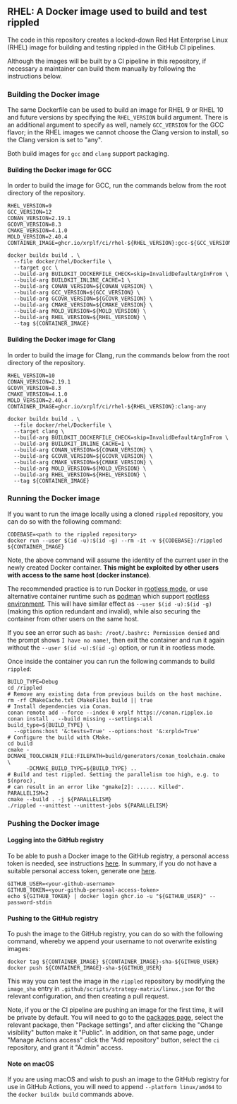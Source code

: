 ## RHEL: A Docker image used to build and test rippled

The code in this repository creates a locked-down Red Hat Enterprise Linux
(RHEL) image for building and testing rippled in the GitHub CI pipelines.

Although the images will be built by a CI pipeline in this repository, if
necessary a maintainer can build them manually by following the instructions
below.

### Building the Docker image

The same Dockerfile can be used to build an image for RHEL 9 or RHEL 10 and
future versions by specifying the `RHEL_VERSION` build argument. There is an
additional argument to specify as well, namely `GCC_VERSION` for the GCC flavor;
in the RHEL images we cannot choose the Clang version to install, so the Clang
version is set to "any".

Both build images for `gcc` and `clang` support packaging.

#### Building the Docker image for GCC

In order to build the image for GCC, run the commands below from the root
directory of the repository.

```shell
RHEL_VERSION=9
GCC_VERSION=12
CONAN_VERSION=2.19.1
GCOVR_VERSION=8.3
CMAKE_VERSION=4.1.0
MOLD_VERSION=2.40.4
CONTAINER_IMAGE=ghcr.io/xrplf/ci/rhel-${RHEL_VERSION}:gcc-${GCC_VERSION}

docker buildx build . \
  --file docker/rhel/Dockerfile \
  --target gcc \
  --build-arg BUILDKIT_DOCKERFILE_CHECK=skip=InvalidDefaultArgInFrom \
  --build-arg BUILDKIT_INLINE_CACHE=1 \
  --build-arg CONAN_VERSION=${CONAN_VERSION} \
  --build-arg GCC_VERSION=${GCC_VERSION} \
  --build-arg GCOVR_VERSION=${GCOVR_VERSION} \
  --build-arg CMAKE_VERSION=${CMAKE_VERSION} \
  --build-arg MOLD_VERSION=${MOLD_VERSION} \
  --build-arg RHEL_VERSION=${RHEL_VERSION} \
  --tag ${CONTAINER_IMAGE}
```

#### Building the Docker image for Clang

In order to build the image for Clang, run the commands below from the root
directory of the repository.

```shell
RHEL_VERSION=10
CONAN_VERSION=2.19.1
GCOVR_VERSION=8.3
CMAKE_VERSION=4.1.0
MOLD_VERSION=2.40.4
CONTAINER_IMAGE=ghcr.io/xrplf/ci/rhel-${RHEL_VERSION}:clang-any

docker buildx build . \
  --file docker/rhel/Dockerfile \
  --target clang \
  --build-arg BUILDKIT_DOCKERFILE_CHECK=skip=InvalidDefaultArgInFrom \
  --build-arg BUILDKIT_INLINE_CACHE=1 \
  --build-arg CONAN_VERSION=${CONAN_VERSION} \
  --build-arg GCOVR_VERSION=${GCOVR_VERSION} \
  --build-arg CMAKE_VERSION=${CMAKE_VERSION} \
  --build-arg MOLD_VERSION=${MOLD_VERSION} \
  --build-arg RHEL_VERSION=${RHEL_VERSION} \
  --tag ${CONTAINER_IMAGE}
```

### Running the Docker image

If you want to run the image locally using a cloned `rippled` repository, you
can do so with the following command:

```shell
CODEBASE=<path to the rippled repository>
docker run --user $(id -u):$(id -g) --rm -it -v ${CODEBASE}:/rippled ${CONTAINER_IMAGE}
```

Note, the above command will assume the identity of the current user in the
newly created Docker container.
**This might be exploited by other users with access to the same host (docker
instance)**.

The recommended practice is to run Docker in [rootless mode](https://docs.docker.com/engine/security/rootless/),
or use alternative container runtime such as [podman](https://docs.podman.io/en/latest/) which
support [rootless environment](https://github.com/containers/podman/blob/main/docs/tutorials/rootless_tutorial.md).
This will have similar effect as `--user $(id -u):$(id -g)` (making this option
redundant and invalid), while also securing the container from other users on
the same host.

If you see an error such as `bash: /root/.bashrc: Permission denied` and the
prompt shows `I have no name!`, then exit the container and run it again without
the `--user $(id -u):$(id -g)` option, or run it in rootless mode.

Once inside the container you can run the following commands to build `rippled`:

```shell
BUILD_TYPE=Debug
cd /rippled
# Remove any existing data from previous builds on the host machine.
rm -rf CMakeCache.txt CMakeFiles build || true
# Install dependencies via Conan.
conan remote add --force --index 0 xrplf https://conan.ripplex.io
conan install . --build missing --settings:all build_type=${BUILD_TYPE} \
  --options:host '&:tests=True' --options:host '&:xrpld=True'
# Configure the build with CMake.
cd build
cmake -DCMAKE_TOOLCHAIN_FILE:FILEPATH=build/generators/conan_toolchain.cmake \
      -DCMAKE_BUILD_TYPE=${BUILD_TYPE} ..
# Build and test rippled. Setting the parallelism too high, e.g. to $(nproc),
# can result in an error like "gmake[2]: ...... Killed".
PARALLELISM=2
cmake --build . -j ${PARALLELISM}
./rippled --unittest --unittest-jobs ${PARALLELISM}
```

### Pushing the Docker image

#### Logging into the GitHub registry

To be able to push a Docker image to the GitHub registry, a personal access
token is needed, see instructions [here](https://docs.github.com/en/packages/working-with-a-github-packages-registry/working-with-the-container-registry#authenticating-with-a-personal-access-token-classic).
In summary, if you do not have a suitable personal access token, generate one
[here](https://github.com/settings/tokens/new?scopes=write:packages).

```shell
GITHUB_USER=<your-github-username>
GITHUB_TOKEN=<your-github-personal-access-token>
echo ${GITHUB_TOKEN} | docker login ghcr.io -u "${GITHUB_USER}" --password-stdin
```

#### Pushing to the GitHub registry

To push the image to the GitHub registry, you can do so with the following
command, whereby we append your username to not overwrite existing images:

```shell
docker tag ${CONTAINER_IMAGE} ${CONTAINER_IMAGE}-sha-${GITHUB_USER}
docker push ${CONTAINER_IMAGE}-sha-${GITHUB_USER}
```

This way you can test the image in the `rippled` repository by modifying the
`image_sha` entry in `.github/scripts/strategy-matrix/linux.json` for the
relevant configuration, and then creating a pull request.

Note, if you or the CI pipeline are pushing an image for the first time, it will
be private by default. You will need to go to the
[packages page](https://github.com/orgs/XRPLF/packages), select the relevant
package, then "Package settings", and after clicking the "Change visibility"
button make it "Public". In addition, on that same page, under "Manage Actions
access" click the "Add repository" button, select the `ci` repository, and grant
it "Admin" access.

#### Note on macOS

If you are using macOS and wish to push an image to the GitHub registry for use
in GitHub Actions, you will need to append `--platform linux/amd64` to the
`docker buildx build` commands above.
